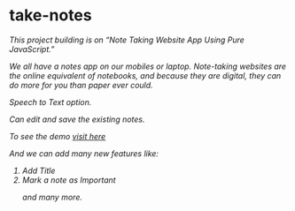 # take-notes
<i>
<p>This project building is on “Note Taking Website App Using Pure JavaScript.”</p>
<p>We all have a notes app on our mobiles or laptop.
Note-taking websites are the online equivalent of notebooks, and because they are digital, they can do more for you than paper ever could.</p>
<p>Speech to Text option.</p>
<p>Can edit and save the existing notes.</p>
<p>To see the demo <a href="http://take-notes.vercel.app/" target="_blank">visit here</a></p>
<p>And we can add many new features like:</p>
<ol>
<li>Add Title</li> 
<li>Mark a note as Important</li>
<p>and many more.</p>
</ol>
</i>
